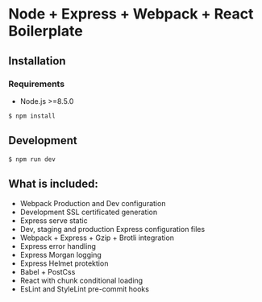 # Node + Express + Webpack + React Boilerplate

## Installation

### Requirements
* Node.js >=8.5.0

`$ npm install`

## Development

`$ npm run dev`

## What is included:
* Webpack Production and Dev configuration
* Development SSL certificated generation
* Express serve static
* Dev, staging and production Express configuration files
* Webpack + Express + Gzip + Brotli integration
* Express error handling
* Express Morgan logging
* Express Helmet protektion
* Babel + PostCss
* React with chunk conditional loading
* EsLint and StyleLint pre-commit hooks

